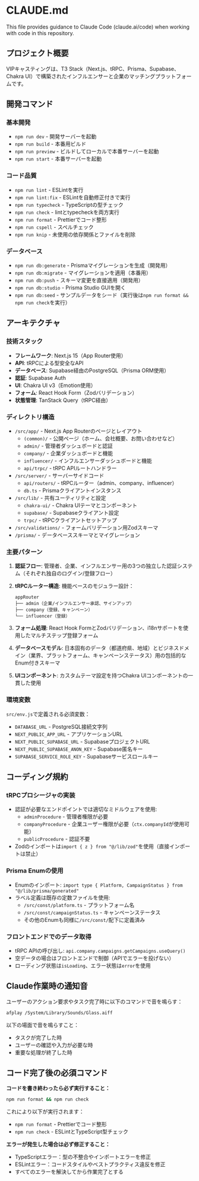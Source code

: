 # CLAUDE.md

This file provides guidance to Claude Code (claude.ai/code) when working with code in this repository.

## プロジェクト概要

VIPキャスティングは、T3 Stack（Next.js、tRPC、Prisma、Supabase、Chakra UI）で構築されたインフルエンサーと企業のマッチングプラットフォームです。

## 開発コマンド

### 基本開発
- `npm run dev` - 開発サーバーを起動
- `npm run build` - 本番用ビルド
- `npm run preview` - ビルドしてローカルで本番サーバーを起動
- `npm run start` - 本番サーバーを起動

### コード品質
- `npm run lint` - ESLintを実行
- `npm run lint:fix` - ESLintを自動修正付きで実行
- `npm run typecheck` - TypeScriptの型チェック
- `npm run check` - lintとtypecheckを両方実行
- `npm run format` - Prettierでコード整形
- `npm run cspell` - スペルチェック
- `npm run knip` - 未使用の依存関係とファイルを削除

### データベース
- `npm run db:generate` - Prismaマイグレーションを生成（開発用）
- `npm run db:migrate` - マイグレーションを適用（本番用）
- `npm run db:push` - スキーマ変更を直接適用（開発用）
- `npm run db:studio` - Prisma Studio GUIを開く
- `npm run db:seed` - サンプルデータをシード（実行後は`npm run format && npm run check`を実行）

## アーキテクチャ

### 技術スタック
- **フレームワーク**: Next.js 15（App Router使用）
- **API**: tRPCによる型安全なAPI
- **データベース**: Supabase経由のPostgreSQL（Prisma ORM使用）
- **認証**: Supabase Auth
- **UI**: Chakra UI v3（Emotion使用）
- **フォーム**: React Hook Form（Zodバリデーション）
- **状態管理**: TanStack Query（tRPC経由）

### ディレクトリ構造
- `/src/app/` - Next.js App Routerのページとレイアウト
  - `(common)/` - 公開ページ（ホーム、会社概要、お問い合わせなど）
  - `admin/` - 管理者ダッシュボードと認証
  - `company/` - 企業ダッシュボードと機能
  - `influencer/` - インフルエンサーダッシュボードと機能
  - `api/trpc/` - tRPC APIルートハンドラー
- `/src/server/` - サーバーサイドコード
  - `api/routers/` - tRPCルーター（admin、company、influencer）
  - `db.ts` - Prismaクライアントインスタンス
- `/src/lib/` - 共有ユーティリティと設定
  - `chakra-ui/` - Chakra UIテーマとコンポーネント
  - `supabase/` - Supabaseクライアント設定
  - `trpc/` - tRPCクライアントセットアップ
- `/src/validations/` - フォームバリデーション用Zodスキーマ
- `/prisma/` - データベーススキーマとマイグレーション

### 主要パターン

1. **認証フロー**: 管理者、企業、インフルエンサー用の3つの独立した認証システム（それぞれ独自のログイン/登録フロー）

2. **tRPCルーター構造**: 機能ベースのモジュラー設計：
   ```
   appRouter
   ├── admin（企業/インフルエンサー承認、サインアップ）
   ├── company（登録、キャンペーン）
   └── influencer（登録）
   ```

3. **フォーム処理**: React Hook FormとZodバリデーション、i18nサポートを使用したマルチステップ登録フォーム

4. **データベースモデル**: 日本固有のデータ（都道府県、地域）とビジネスドメイン（業界、プラットフォーム、キャンペーンステータス）用の包括的なEnum付きスキーマ

5. **UIコンポーネント**: カスタムテーマ設定を持つChakra UIコンポーネントの一貫した使用

### 環境変数
`src/env.js`で定義される必須変数：
- `DATABASE_URL` - PostgreSQL接続文字列
- `NEXT_PUBLIC_APP_URL` - アプリケーションURL
- `NEXT_PUBLIC_SUPABASE_URL` - SupabaseプロジェクトURL
- `NEXT_PUBLIC_SUPABASE_ANON_KEY` - Supabase匿名キー
- `SUPABASE_SERVICE_ROLE_KEY` - Supabaseサービスロールキー

## コーディング規約

### tRPCプロシージャの実装
- 認証が必要なエンドポイントでは適切なミドルウェアを使用:
  - `adminProcedure` - 管理者権限が必要
  - `companyProcedure` - 企業ユーザー権限が必要（`ctx.companyId`が使用可能）
  - `publicProcedure` - 認証不要
- Zodのインポートは`import { z } from "@/lib/zod"`を使用（直接インポートは禁止）

### Prisma Enumの使用
- Enumのインポート: `import type { Platform, CampaignStatus } from "@/lib/prisma/generated"`
- ラベル定義は既存の定数ファイルを使用:
  - `/src/const/platform.ts` - プラットフォーム名
  - `/src/const/campaignStatus.ts` - キャンペーンステータス
  - その他のEnumも同様に`/src/const/`配下に定義済み

### フロントエンドでのデータ取得
- tRPC APIの呼び出し: `api.company.campaigns.getCampaigns.useQuery()`
- 空データの場合はフロントエンドで制御（APIでエラーを投げない）
- ローディング状態は`isLoading`、エラー状態は`error`を使用

## Claude作業時の通知音

ユーザーのアクション要求やタスク完了時に以下のコマンドで音を鳴らす：
```bash
afplay /System/Library/Sounds/Glass.aiff
```

以下の場面で音を鳴らすこと：
- タスクが完了した時
- ユーザーの確認や入力が必要な時
- 重要な処理が終了した時

## コード完了後の必須コマンド

**コードを書き終わったら必ず実行すること：**

```bash
npm run format && npm run check
```

これにより以下が実行されます：

- `npm run format` - Prettierでコード整形
- `npm run check` - ESLintとTypeScript型チェック

**エラーが発生した場合は必ず修正すること：**

- TypeScriptエラー：型の不整合やインポートエラーを修正
- ESLintエラー：コードスタイルやベストプラクティス違反を修正
- すべてのエラーを解決してから作業完了とする
